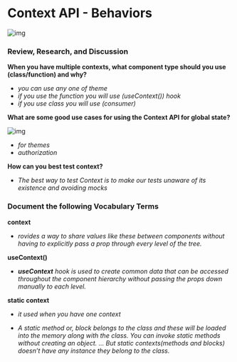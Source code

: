 # Context API - Behaviors

![img](https://image.slidesharecdn.com/contextapiinreact-180411195426/95/context-api-in-react-3-638.jpg?cb=1523476527)

### Review, Research, and Discussion 

**When you have multiple contexts, what component type should you use (class/function) and why?**

* *you can use any one of theme*  
* *if you use the function you will use (useContext()) hook*
* *if you use class you will use (consumer)*

**What are some good use cases for using the Context API for global state?**

![img](https://www.qed42.com/sites/default/files/inline-images/28.png)

* *for themes*  
* *authorization*  

**How can you best test context?**

* *The best way to test Context is to make our tests unaware of its existence and avoiding mocks*  


### Document the following Vocabulary Terms

**context** 

* *rovides a way to share values like these between components without having to explicitly pass a prop through every level of the tree.*

**useContext()**

* ***useContext*** *hook is used to create common data that can be accessed throughout the component hierarchy without passing the props down manually to each level.*

**static context**

* *it used when you have one context*

* *A static method or, block belongs to the class and these will be loaded into the memory along with the class. You can invoke static methods without creating an object. … But static contexts(methods and blocks) doesn’t have any instance they belong to the class.*

